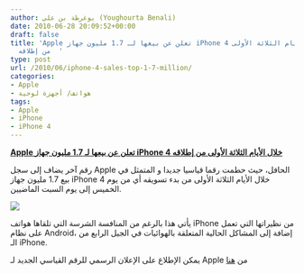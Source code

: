 ```yaml
---
author: يوغرطة بن علي (Youghourta Benali)
date: 2010-06-28 20:09:52+00:00
draft: false
title: 'Apple تعلن عن بيعها لـ 1.7 مليون جهاز iPhone 4 خلال الأيام الثلاثة الأولى
  من إطلاقه  '
type: post
url: /2010/06/iphone-4-sales-top-1-7-million/
categories:
- Apple
- هواتف/ أجهزة لوحية
tags:
- Apple
- iPhone
- iPhone 4
---
```


**[Apple تعلن عن بيعها لـ 1.7 مليون جهاز iPhone 4 خلال الأيام الثلاثة الأولى من إطلاقه](https://www.it-scoop.com/2010/06/iPhone-4-Sales-Top-1-7-Million)**




رقم آخر يضاف إلى سجل Apple الحافل، حيث حطمت رقما قياسيا جديدا و المتمثل في بيع 1.7 مليون جهاز iPhone 4 خلال الأيام الثلاثة الأولى من بدء تسويقه أي من يوم الخميس إلى يوم السبت الماضيين.




[![](https://www.it-scoop.com/wp-content/uploads/2010/06/iPhone-4.jpg)
](https://www.it-scoop.com/2010/06/iPhone-4-Sales-Top-1-7-Million)


يأتي هذا بالرغم من المنافسة الشرسة التي تلقاها هواتف iPhone من نظيراتها التي تعمل على نظام Android، إضافة إلى المشاكل الحالية المتعلقة بالهوائيات في الجيل الرابع من الـ iPhone.

يمكن الإطلاع على الإعلان الرسمي للرقم القياسي الجديد لـ Apple من [هنا](http://www.apple.com/pr/library/2010/06/28iphone.html)
